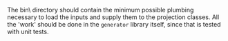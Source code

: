 The bin\ directory should contain the minimum possible plumbing necessary to
load the inputs and supply them to the projection classes. All the 'work' should
be done in the `generator` library itself, since that is tested with unit tests.
